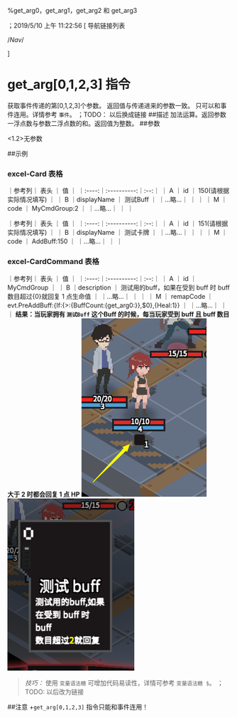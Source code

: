 
%get_arg0，get_arg1，get_arg2 和 get_arg3

；2019/5/10 上午 11:22:56
[ 导航链接列表

/*Nav*/

]
# get_arg[0,1,2,3] 指令
获取事件传递的第[0,1,2,3]个参数。
返回值与传递进来的参数一致。
只可以和事件连用。详情参考 `事件`。
；TODO： 以后换成链接
##描述
加法运算。返回参数一浮点数与参数二浮点数的和。返回值为整数。
##参数

<1.2>无参数

##示例
### excel-Card 表格
｜参考列｜    表头    ｜ 值 ｜
｜:----:｜:----------:｜:--:｜
｜  A   ｜     id     ｜ 150(请根据实际情况填写)   ｜
｜  B   ｜displayName ｜  测试Buff  ｜
｜…略…｜            ｜    ｜
｜  M   ｜    code    ｜ MyCmdGroup:2   ｜
｜…略…｜            ｜    ｜


｜参考列｜    表头    ｜ 值 ｜
｜:----:｜:----------:｜:--:｜
｜  A   ｜     id     ｜ 151(请根据实际情况填写)   ｜
｜  B   ｜displayName ｜  测试卡牌  ｜
｜…略…｜            ｜    ｜
｜  M   ｜    code    ｜ AddBuff:150   ｜
｜…略…｜            ｜    ｜
### excel-CardCommand 表格
｜参考列｜    表头    ｜ 值 ｜
｜:----:｜:----------:｜:--:｜
｜  A   ｜     id     ｜  MyCmdGroup  ｜
｜  B   ｜description ｜  测试用的buff，如果在受到 buff 时 buff 数目超过{0}就回复 1 点生命值  ｜
｜…略…｜            ｜    ｜
｜  M   ｜    remapCode   ｜  evt.PreAddBuff:{If:{>:{BuffCount:{get_arg0:}},$0},{Heal:1}}  ｜
｜…略…｜            ｜    ｜
**结果：当玩家拥有 `测试Buff` 这个Buff 的时候，每当玩家受到 buff 且 buff 数目大于 2 时都会回复 1 点 HP**
![get-argSample1](get-arg0123~/Images~/GET-ARGSAMPLE1.png)
![get-argSample2](get-arg0123~/Images~/GET-ARGSAMPLE2.png)
<br/>
> *技巧：* 使用 `变量语法糖` 可增加代码易读性，详情可参考 `变量语法糖 $`。
；TODO: 以后改为链接

##注意
+`get_arg[0,1,2,3]` 指令只能和事件连用！
